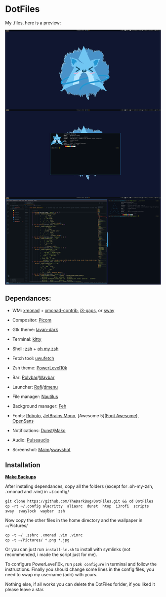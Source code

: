 # DotFiles

My .files, here is a preview:

![](https://raw.githubusercontent.com/TheDarkBug/DotFiles/main/dotfiles.png)

## Dependances:

- WM: [xmonad](https://archlinux.org/packages/community/x86_64/xmonad/) + [xmonad-contrib](https://archlinux.org/packages/community/x86_64/xmonad-contrib/),  [i3-gaps](https://aur.archlinux.org/packages/i3-gaps/), or [sway](https://swaywm.org/)

- Compositor: [Picom](https://wiki.archlinux.org/index.php/Picom)

- Gtk theme: [layan-dark](https://github.com/vinceliuice/Layan-gtk-theme)

- Terminal: [kitty](https://github.com/kovidgoyal/kitty)

- Shell: [zsh](https://wiki.archlinux.org/index.php/zsh) + [oh my zsh](https://ohmyz.sh/)

- Fetch tool: [uwufetch](https://github.com/TheDarkBug/uwufetch)

- Zsh theme: [PowerLevel10k](https://github.com/romkatv/powerlevel10k)

- Bar: [Polybar](https://wiki.archlinux.org/index.php/Polybar)/[Waybar](https://github.com/Alexays/Waybar)

- Launcher: [Rofi](https://wiki.archlinux.org/index.php/Rofi)/[dmenu](https://tools.suckless.org/dmenu/)

- File manager: [Nautilus](https://archlinux.org/packages/extra/x86_64/nautilus/)

- Background manager: [Feh](https://feh.finalrewind.org/)

- Fonts: [Roboto](https://fonts.google.com/specimen/Roboto), [JetBrains Mono](https://www.jetbrains.com/lp/mono/), [Awesome 5]([Font Awesome](https://fontawesome.com/)), [OpenSans](https://fonts.google.com/specimen/Open+Sans)

- Notifications: [Dunst](https://dunst-project.org/)/[Mako](https://github.com/emersion/mako)

- Audio: [Pulseaudio](https://en.wikipedia.org/wiki/PulseAudio)

- Screenshot: [Maim](https://github.com/naelstrof/maim)/[swayshot](https://gitlab.com/radio_rogal/swayshot)

## Installation

**<u>Make Backups</u>**

After instaling dependances, copy all the folders (except for .oh-my-zsh, .xmonad and .vim) in ~/.config/

```shell
git clone https://github.com/TheDarkBug/DotFiles.git && cd DotFiles
cp -rt ~/.config alacritty  aliasrc  dunst  htop  i3rofi  scripts  sway  swaylock  waybar  zsh
```

Now copy the other files in the home directory and the wallpaper in ~/Pictures/

```shell
cp -t ~/ .zshrc .xmonad .vim .vimrc
cp -t ~/Pictures/ *.png *.jpg
```

Or you can just run `install-ln.sh` to install with symlinks (not recommended, i made the script just for me).

To configure PowerLevel10k, run ```p10k configure``` in terminal and follow the instructions.
Finally you should change some lines in the config files, you need to swap my username (adri) with yours.

Nothing else, if all works you can delete the DotFiles forlder, if you liked it please leave a star.
